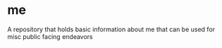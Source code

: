 # me
 A repository that holds basic information about me that can be used for misc public facing endeavors
